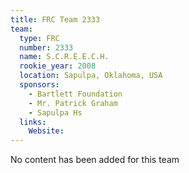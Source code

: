 ```yaml
---
title: FRC Team 2333
team:
  type: FRC
  number: 2333
  name: S.C.R.E.E.C.H.
  rookie_year: 2008
  location: Sapulpa, Oklahoma, USA
  sponsors:
    - Bartlett Foundation
    - Mr. Patrick Graham
    - Sapulpa Hs
  links:
    Website: 
---
```

No content has been added for this team